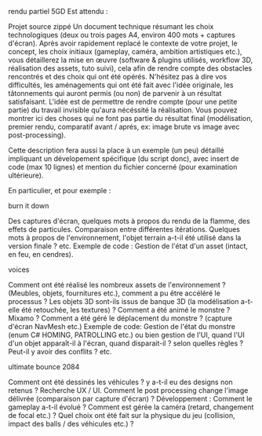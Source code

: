 rendu partiel 5GD
Est attendu :

Projet source zippé
Un document technique résumant les choix technologiques (deux ou trois pages A4, environ 400 mots + captures d'écran).
Après avoir rapidement replacé le contexte de votre projet, le concept, les choix initiaux (gameplay, caméra, ambition artistiques etc.), vous détaillerez la mise en œuvre (software & plugins utilisés, workflow 3D, réalisation des assets, tuto suivi), cela afin de rendre compte des obstacles rencontrés et des choix qui ont été opérés. N'hésitez pas à dire vos difficultés, les aménagements qui ont été fait avec l'idée originale, les tâtonnements qui auront permis (ou non) de parvenir à un résultat satisfaisant. L'idée est de permettre de rendre compte (pour une petite partie) du travail invisible qu'aura nécéssité la réalisation. Vous pouvez montrer ici des choses qui ne font pas partie du résultat final (modélisation, premier rendu, comparatif avant / aprés, ex: image brute vs image avec post-processing).

Cette description fera aussi la place à un exemple (un peu) détaillé impliquant un dévelopement spécifique (du script donc), avec insert de code (max 10 lignes) et mention du fichier concerné (pour examination ultérieure).

En particulier, et pour exemple :

burn it down

Des captures d'écran, quelques mots à propos du rendu de la flamme, des effets de particules. Comparaison entre différentes itérations.
Quelques mots à propos de l'environnement, l'objet terrain a-t-il été utilisé dans la version finale ? etc.
Exemple de code : Gestion de l'état d'un asset (intact, en feu, en cendres).

voices

Comment ont été réalisé les nombreux assets de l'environnement ? (Meubles, objets, fournitures etc.), comment a pu être accéléré le processus ? Les objets 3D sont-ils issus de banque 3D (la modélisation a-t-elle été retouchée, les textures) ?
Comment a été animé le monstre ? Mixamo ?
Comment a été géré le déplacement du monstre ? (capture d'écran NavMesh etc.) Exemple de code: Gestion de l'état du monstre (enum C# HOMING, PATROLLING etc.) ou bien gestion de l'UI, quand l'UI d'un objet apparaît-il à l'écran, quand disparait-il ? selon quelles règles ? Peut-il y avoir des conflits ? etc.

ultimate bounce 2084

Comment ont été dessinés les véhicules ? y a-t-il eu des designs non retenus ?
Recherche UX / UI. Comment le post processing change l'image délivrée (comparaison par capture d'écran) ?
Développement : Comment le gameplay a-t-il évolué ? Comment est gérée la caméra (retard, changement de focal etc.) ? Quel choix ont été fait sur la physique du jeu (collision, impact des balls / des véhicules etc.) ?
